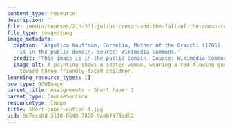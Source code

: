 ```yaml
---
content_type: resource
description: ''
file: /media/courses/21h-331-julius-caesar-and-the-fall-of-the-roman-republic-spring-2016/0d7cca8d3110064078909ebbf473ad92_Short-paper-option-1.jpg
file_type: image/jpeg
image_metadata:
  caption: 'Angelica Kauffman, Cornelia, Mother of the Gracchi (1785). This image
    is in the public domain. Source: Wikimedia Commons.'
  credit: 'This image is in the public domain. Source: Wikimedia Commons.'
  image-alt: A painting shows a seated woman, wearing a red flowing garment, looking
    toward three friendly-faced children.
learning_resource_types: []
ocw_type: OCWImage
parent_title: Assignments - Short Paper 1
parent_type: CourseSection
resourcetype: Image
title: Short-paper-option-1.jpg
uid: 0d7cca8d-3110-0640-7890-9ebbf473ad92
---
```

